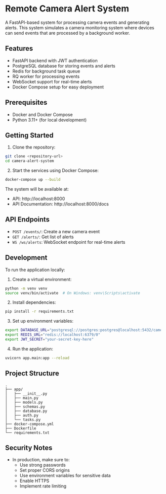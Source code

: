 # Remote Camera Alert System

A FastAPI-based system for processing camera events and generating alerts. This system simulates a camera monitoring system where devices can send events that are processed by a background worker.

## Features

- FastAPI backend with JWT authentication
- PostgreSQL database for storing events and alerts
- Redis for background task queue
- RQ worker for processing events
- WebSocket support for real-time alerts
- Docker Compose setup for easy deployment

## Prerequisites

- Docker and Docker Compose
- Python 3.11+ (for local development)

## Getting Started

1. Clone the repository:

```bash
git clone <repository-url>
cd camera-alert-system
```

2. Start the services using Docker Compose:

```bash
docker-compose up --build
```

The system will be available at:

- API: http://localhost:8000
- API Documentation: http://localhost:8000/docs

## API Endpoints

- `POST /events/`: Create a new camera event
- `GET /alerts/`: Get list of alerts
- `WS /ws/alerts`: WebSocket endpoint for real-time alerts

## Development

To run the application locally:

1. Create a virtual environment:

```bash
python -m venv venv
source venv/bin/activate  # On Windows: venv\Scripts\activate
```

2. Install dependencies:

```bash
pip install -r requirements.txt
```

3. Set up environment variables:

```bash
export DATABASE_URL="postgresql://postgres:postgres@localhost:5432/camera_alerts"
export REDIS_URL="redis://localhost:6379/0"
export JWT_SECRET="your-secret-key-here"
```

4. Run the application:

```bash
uvicorn app.main:app --reload
```

## Project Structure

```
.
├── app/
│   ├── __init__.py
│   ├── main.py
│   ├── models.py
│   ├── schemas.py
│   ├── database.py
│   ├── auth.py
│   └── tasks.py
├── docker-compose.yml
├── Dockerfile
└── requirements.txt
```

## Security Notes

- In production, make sure to:
  - Use strong passwords
  - Set proper CORS origins
  - Use environment variables for sensitive data
  - Enable HTTPS
  - Implement rate limiting
